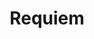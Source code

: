 ---
layout: music
category: music
title: Requiem
short: requiem
aif: "/music/AAGreene_Requiem.aif"
mp3: "/music/AAGreene_Requiem.mp3"
ogg: "/music/AAGreene_Requiem.ogg"
---
